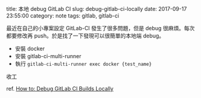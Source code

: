 title: 本地 debug GitLab CI
slug: debug-gitlab-ci-locally
date: 2017-09-17 23:55:00
category: note
tags: gitlab, gitlab-ci


最近在自己的小專案設定 GitLab-CI 發生了很多問題，但是 debug 很麻煩。每次都要修改再 push。於是找了一下發現可以很簡單的本地端 debug。

* 安裝 docker
* 安裝 gitlab-ci-multi-runner
* 執行 `gitlab-ci-multi-runner exec docker {test_name}`

收工

ref. [How to: Debug GitLab CI Builds Locally](https://substrakt.com/how-to-debug-gitlab-ci-builds-locally/)


